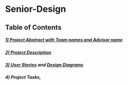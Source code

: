 # Senior-Design
<h2>Table of Contents</h2>
<h5><a href="https://github.com/alexperkins/Senior-Design/blob/master/Project-Abstract.md">1) Project Abstract with Team names and Advisor name</a></h5>
<h5><a href="https://github.com/alexperkins/Senior-Design/blob/master/Project-Description.md">2) Project Description<a></h5>
<h5><a href="https://github.com/alexperkins/Senior-Design/blob/master/Design_Diagrams/User_Stories.md">3) User Stories</a> and 
  <a href="https://user-images.githubusercontent.com/26051226/70483741-7c010380-1ab7-11ea-93b8-aa57ca1dd349.png">Design Diagrams</a></h5> 
<h5>4) Project Tasks, <a href="https://user-images.githubusercontent.com/26051226/70483920-18c3a100-1ab8-11ea-93fe-7e308bd33c10.png>Timeline</a>, Effort Matrix</h5>
  -Task List
  -Timeline
  -Effort Matrix
<h5>5) ABET Concerns Essay</h5>
<h5>6) PPT Slideshow</h5>
<h5>7) Self-Assessment Essays</h5>
<h5>8) Professional Biographies</h5>
<h5>9) Budget</h5>
  -expenses to date or statement that there have not been any.
  -show monetary value of donated items and donation sources.
<h5>10) Appendix</h5>
  -include appropriate references, citations, links to code repositories, and meeting notes.
  -there should be evidence justifying 45 hours of effort for each team member.
  
